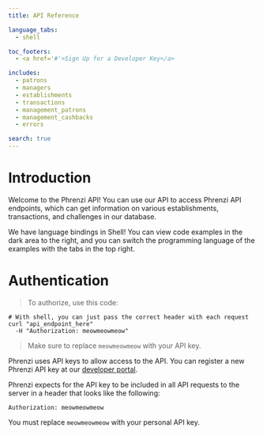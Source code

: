 ```yaml
---
title: API Reference

language_tabs:
  - shell

toc_footers:
  - <a href='#'>Sign Up for a Developer Key</a>

includes:
  - patrons
  - managers
  - establishments
  - transactions
  - management_patrons
  - management_cashbacks
  - errors

search: true
---
```


# Introduction

Welcome to the Phrenzi API! You can use our API to access Phrenzi API endpoints, which can get
information on various establishments, transactions, and challenges in our database.

We have language bindings in Shell! You can view code examples in the dark area to the right, and you can switch the programming language of the examples with the tabs in the top right.

# Authentication

> To authorize, use this code:

```shell
# With shell, you can just pass the correct header with each request
curl "api_endpoint_here"
  -H "Authorization: meowmeowmeow"
```

> Make sure to replace `meowmeowmeow` with your API key.

Phrenzi uses API keys to allow access to the API. You can register a new Phrenzi API key at our [developer portal](http://example.com/developers).

Phrenzi expects for the API key to be included in all API requests to the server in a header that looks like the following:

`Authorization: meowmeowmeow`

<aside class="notice">
You must replace <code>meowmeowmeow</code> with your personal API key.
</aside>
